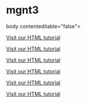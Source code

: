 # mgnt3

body contenteditable="false">


<p><a href="https://www.magnitt.com/rate-pitch?title=&op=Search&verified_key%5B%5D=1&verified_key%5B%5D=0&location%5B%5D=440">Visit our HTML tutorial</a></p>
<p><a href="https://www.magnitt.com/rate-pitch?location%5B%5D=440">Visit our HTML tutorial</a></p>
<p><a href="https://www.magnitt.com/rate-pitch?title=&op=Search&verified_key%5B%5D=1&verified_key%5B%5D=0&location%5B%5D=440">Visit our HTML tutorial</a></p>
<p><a href="https://www.magnitt.com/rate-pitch?location%5B%5D=440">Visit our HTML tutorial</a></p>
<p><a href="https://www.magnitt.com/rate-pitch?title=&op=Search&verified_key%5B%5D=1&verified_key%5B%5D=0&location%5B%5D=440">Visit our HTML tutorial</a></p>
<p><a href="https://www.magnitt.com/rate-pitch?location%5B%5D=440">Visit our HTML tutorial</a></p>


</body>

